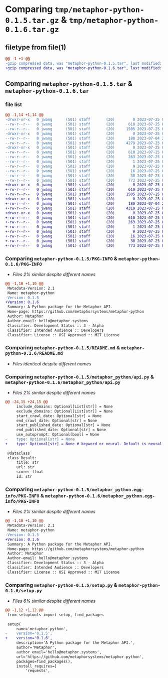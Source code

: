 # Comparing `tmp/metaphor-python-0.1.5.tar.gz` & `tmp/metaphor-python-0.1.6.tar.gz`

## filetype from file(1)

```diff
@@ -1 +1 @@
-gzip compressed data, was "metaphor-python-0.1.5.tar", last modified: Tue Jul 25 03:48:01 2023, max compression
+gzip compressed data, was "metaphor-python-0.1.6.tar", last modified: Tue Jul 25 07:54:06 2023, max compression
```

## Comparing `metaphor-python-0.1.5.tar` & `metaphor-python-0.1.6.tar`

### file list

```diff
@@ -1,14 +1,14 @@
-drwxr-xr-x   0 jwang      (501) staff       (20)        0 2023-07-25 03:48:01.471606 metaphor-python-0.1.5/
--rw-r--r--   0 jwang      (501) staff       (20)      610 2023-07-25 03:48:01.471379 metaphor-python-0.1.5/PKG-INFO
--rw-r--r--   0 jwang      (501) staff       (20)     1505 2023-07-25 03:43:18.000000 metaphor-python-0.1.5/README.md
-drwxr-xr-x   0 jwang      (501) staff       (20)        0 2023-07-25 03:48:01.469863 metaphor-python-0.1.5/metaphor_python/
--rw-r--r--   0 jwang      (501) staff       (20)      180 2023-07-04 23:03:27.000000 metaphor-python-0.1.5/metaphor_python/__init__.py
--rw-r--r--   0 jwang      (501) staff       (20)     4279 2023-07-25 03:42:32.000000 metaphor-python-0.1.5/metaphor_python/api.py
-drwxr-xr-x   0 jwang      (501) staff       (20)        0 2023-07-25 03:48:01.470870 metaphor-python-0.1.5/metaphor_python.egg-info/
--rw-r--r--   0 jwang      (501) staff       (20)      610 2023-07-25 03:48:01.000000 metaphor-python-0.1.5/metaphor_python.egg-info/PKG-INFO
--rw-r--r--   0 jwang      (501) staff       (20)      263 2023-07-25 03:48:01.000000 metaphor-python-0.1.5/metaphor_python.egg-info/SOURCES.txt
--rw-r--r--   0 jwang      (501) staff       (20)        1 2023-07-25 03:48:01.000000 metaphor-python-0.1.5/metaphor_python.egg-info/dependency_links.txt
--rw-r--r--   0 jwang      (501) staff       (20)        9 2023-07-25 03:48:01.000000 metaphor-python-0.1.5/metaphor_python.egg-info/requires.txt
--rw-r--r--   0 jwang      (501) staff       (20)       16 2023-07-25 03:48:01.000000 metaphor-python-0.1.5/metaphor_python.egg-info/top_level.txt
--rw-r--r--   0 jwang      (501) staff       (20)       38 2023-07-25 03:48:01.471655 metaphor-python-0.1.5/setup.cfg
--rw-r--r--   0 jwang      (501) staff       (20)      773 2023-07-25 03:43:59.000000 metaphor-python-0.1.5/setup.py
+drwxr-xr-x   0 jwang      (501) staff       (20)        0 2023-07-25 07:54:06.190925 metaphor-python-0.1.6/
+-rw-r--r--   0 jwang      (501) staff       (20)      610 2023-07-25 07:54:06.190788 metaphor-python-0.1.6/PKG-INFO
+-rw-r--r--   0 jwang      (501) staff       (20)     1505 2023-07-25 03:43:18.000000 metaphor-python-0.1.6/README.md
+drwxr-xr-x   0 jwang      (501) staff       (20)        0 2023-07-25 07:54:06.189954 metaphor-python-0.1.6/metaphor_python/
+-rw-r--r--   0 jwang      (501) staff       (20)      180 2023-07-04 23:03:27.000000 metaphor-python-0.1.6/metaphor_python/__init__.py
+-rw-r--r--   0 jwang      (501) staff       (20)     4319 2023-07-25 07:53:32.000000 metaphor-python-0.1.6/metaphor_python/api.py
+drwxr-xr-x   0 jwang      (501) staff       (20)        0 2023-07-25 07:54:06.190621 metaphor-python-0.1.6/metaphor_python.egg-info/
+-rw-r--r--   0 jwang      (501) staff       (20)      610 2023-07-25 07:54:06.000000 metaphor-python-0.1.6/metaphor_python.egg-info/PKG-INFO
+-rw-r--r--   0 jwang      (501) staff       (20)      263 2023-07-25 07:54:06.000000 metaphor-python-0.1.6/metaphor_python.egg-info/SOURCES.txt
+-rw-r--r--   0 jwang      (501) staff       (20)        1 2023-07-25 07:54:06.000000 metaphor-python-0.1.6/metaphor_python.egg-info/dependency_links.txt
+-rw-r--r--   0 jwang      (501) staff       (20)        9 2023-07-25 07:54:06.000000 metaphor-python-0.1.6/metaphor_python.egg-info/requires.txt
+-rw-r--r--   0 jwang      (501) staff       (20)       16 2023-07-25 07:54:06.000000 metaphor-python-0.1.6/metaphor_python.egg-info/top_level.txt
+-rw-r--r--   0 jwang      (501) staff       (20)       38 2023-07-25 07:54:06.190961 metaphor-python-0.1.6/setup.cfg
+-rw-r--r--   0 jwang      (501) staff       (20)      773 2023-07-25 07:53:54.000000 metaphor-python-0.1.6/setup.py
```

### Comparing `metaphor-python-0.1.5/PKG-INFO` & `metaphor-python-0.1.6/PKG-INFO`

 * *Files 2% similar despite different names*

```diff
@@ -1,10 +1,10 @@
 Metadata-Version: 2.1
 Name: metaphor-python
-Version: 0.1.5
+Version: 0.1.6
 Summary: A Python package for the Metaphor API.
 Home-page: https://github.com/metaphorsystems/metaphor-python
 Author: Metaphor
 Author-email: hello@metaphor.systems
 Classifier: Development Status :: 3 - Alpha
 Classifier: Intended Audience :: Developers
 Classifier: License :: OSI Approved :: MIT License
```

### Comparing `metaphor-python-0.1.5/README.md` & `metaphor-python-0.1.6/README.md`

 * *Files identical despite different names*

### Comparing `metaphor-python-0.1.5/metaphor_python/api.py` & `metaphor-python-0.1.6/metaphor_python/api.py`

 * *Files 2% similar despite different names*

```diff
@@ -24,15 +24,15 @@
     include_domains: Optional[List[str]] = None
     exclude_domains: Optional[List[str]] = None
     start_crawl_date: Optional[str] = None
     end_crawl_date: Optional[str] = None
     start_published_date: Optional[str] = None
     end_published_date: Optional[str] = None
     use_autoprompt: Optional[bool] = None
-    type: Optional[str] = None
+    type: Optional[str] = None # keyword or neural. Default is neural.
 
 @dataclass
 class Result:
     title: str
     url: str
     score: float
     id: str
```

### Comparing `metaphor-python-0.1.5/metaphor_python.egg-info/PKG-INFO` & `metaphor-python-0.1.6/metaphor_python.egg-info/PKG-INFO`

 * *Files 2% similar despite different names*

```diff
@@ -1,10 +1,10 @@
 Metadata-Version: 2.1
 Name: metaphor-python
-Version: 0.1.5
+Version: 0.1.6
 Summary: A Python package for the Metaphor API.
 Home-page: https://github.com/metaphorsystems/metaphor-python
 Author: Metaphor
 Author-email: hello@metaphor.systems
 Classifier: Development Status :: 3 - Alpha
 Classifier: Intended Audience :: Developers
 Classifier: License :: OSI Approved :: MIT License
```

### Comparing `metaphor-python-0.1.5/setup.py` & `metaphor-python-0.1.6/setup.py`

 * *Files 6% similar despite different names*

```diff
@@ -1,12 +1,12 @@
 from setuptools import setup, find_packages
 
 setup(
     name='metaphor-python',
-    version='0.1.5',
+    version='0.1.6',
     description='A Python package for the Metaphor API.',
     author='Metaphor',
     author_email='hello@metaphor.systems',
     url='https://github.com/metaphorsystems/metaphor-python',
     packages=find_packages(),
     install_requires=[
         'requests',
```

